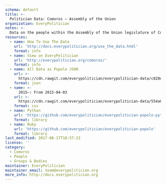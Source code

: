 ```yaml
---
schema: default
title: >-
  Politician Data: Comoros — Assembly of the Union
organization: EveryPolitician
notes: >-
  Data on the people within the Assembly of the Union legislature of Comoros.
resources:
  - name: How To Use The Data
    url: 'http://docs.everypolitician.org/use_the_data.html'
    format: info
  - name: View on EveryPolitician
    url: 'http://everypolitician.org/comoros/'
    format: info
  - name: All Data as Popolo JSON
    url: >-
      https://cdn.rawgit.com/everypolitician/everypolitician-data/c828e9b6dd666b15ff4534dc3610872c11f9e17f/data/Comoros/Assembly/ep-popolo-v1.0.json
    format: json
  - name: >-
      2015–: From 2015-04-03
    url: >-
      https://cdn.rawgit.com/everypolitician/everypolitician-data/554a6cb306153130ac5558e4c015471d63e57cb7/data/Comoros/Assembly/term-2015.csv
    format: csv
  - name: Python
    url: 'https://github.com/everypolitician/everypolitician-popolo-python'
    format: library
  - name: Ruby
    url: 'https://github.com/everypolitician/everypolitician-popolo'
    format: library
last_modified: 2017-08-17T10:57:23
license: ''
category:
  - Comoros
  - People
  - Groups & Bodies
maintainer: EveryPolitician
maintainer_email: team@everypolitician.org
more_info: http://docs.everypolitician.org
---
```

